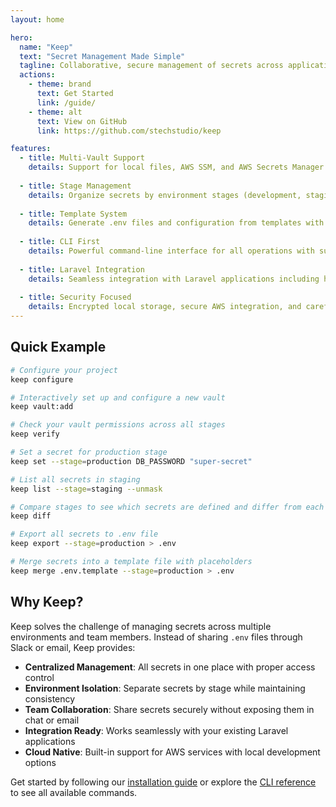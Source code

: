 ```yaml
---
layout: home

hero:
  name: "Keep"
  text: "Secret Management Made Simple"
  tagline: Collaborative, secure management of secrets across applications, environments, and teams.
  actions:
    - theme: brand
      text: Get Started
      link: /guide/
    - theme: alt
      text: View on GitHub
      link: https://github.com/stechstudio/keep

features:
  - title: Multi-Vault Support
    details: Support for local files, AWS SSM, and AWS Secrets Manager with more to come.
    
  - title: Stage Management  
    details: Organize secrets by environment stages (development, staging, production) with easy promotion between stages.
    
  - title: Template System
    details: Generate .env files and configuration from templates with placeholder replacement and validation.
    
  - title: CLI First
    details: Powerful command-line interface for all operations with support for CI/CD workflows and automation.
    
  - title: Laravel Integration
    details: Seamless integration with Laravel applications including helper functions and service provider.
    
  - title: Security Focused
    details: Encrypted local storage, secure AWS integration, and careful handling of sensitive data throughout.
---
```


## Quick Example

```bash
# Configure your project
keep configure

# Interactively set up and configure a new vault
keep vault:add

# Check your vault permissions across all stages
keep verify

# Set a secret for production stage
keep set --stage=production DB_PASSWORD "super-secret"

# List all secrets in staging
keep list --stage=staging --unmask

# Compare stages to see which secrets are defined and differ from each other
keep diff

# Export all secrets to .env file
keep export --stage=production > .env

# Merge secrets into a template file with placeholders
keep merge .env.template --stage=production > .env
```

## Why Keep?

Keep solves the challenge of managing secrets across multiple environments and team members. Instead of sharing `.env` files through Slack or email, Keep provides:

- **Centralized Management**: All secrets in one place with proper access control
- **Environment Isolation**: Separate secrets by stage while maintaining consistency
- **Team Collaboration**: Share secrets securely without exposing them in chat or email
- **Integration Ready**: Works seamlessly with your existing Laravel applications
- **Cloud Native**: Built-in support for AWS services with local development options

Get started by following our [installation guide](/guide/installation) or explore the [CLI reference](/reference/) to see all available commands.